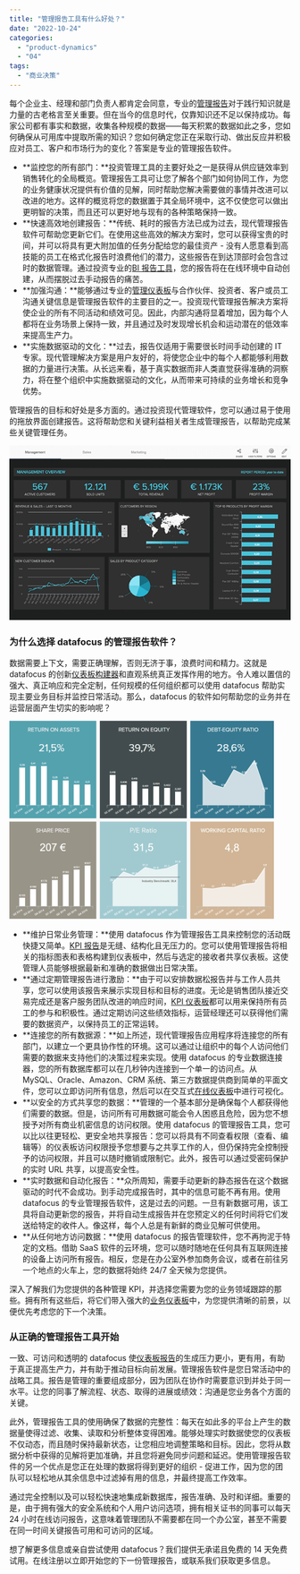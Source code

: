 ```yaml
---
title: "管理报告工具有什么好处？"
date: "2022-10-24"
categories: 
  - "product-dynamics"
  - "04"
tags: 
  - "商业决策"
---
```


每个企业主、经理和部门负责人都肯定会同意，专业的[管理报告](https://www.datafocus.ai/infos/management-reporting-best-practices-and-examples)对于践行知识就是力量的古老格言至关重要。但在当今的信息时代，仅靠知识还不足以保持成功。每家公司都有事实和数据，收集各种规模的数据——每天积累的数据如此之多，您如何确保从可用库中提取所需的知识？您如何确定您正在采取行动、做出反应并积极应对员工、客户和市场行为的变化？答案是专业的管理报告软件。

- **监控您的所有部门：**投资管理工具的主要好处之一是获得从供应链效率到销售转化的全局概览。管理报告工具可让您了解各个部门如何协同工作，为您的业务健康状况提供有价值的见解，同时帮助您解决需要做的事情并改进可以改进的地方。这样的概览将您的数据置于其全局环境中，这不仅使您可以做出更明智的决策，而且还可以更好地与现有的各种策略保持一致。
- **快速高效地创建报告：**传统、耗时的报告方法已成为过去，现代管理报告软件可帮助您更新它们。在使用这些高效的解决方案时，您可以获得宝贵的时间，并可以将具有更大附加值的任务分配给您的最佳资产 - 没有人愿意看到高技能的员工在格式化报告时浪费他们的潜力，这些报告在到达顶部时会包含过时的数据管理。通过投资专业的[BI 报告工具](https://www.datafocus.ai/infos/bi-reporting)，您的报告将在在线环境中自动创建，从而摆脱过去手动报告的痛苦。
- **加强沟通：**能够通过专业的[管理仪表板](https://www.datafocus.ai/infos/dashboard-examples-and-templates-management)与合作伙伴、投资者、客户或员工沟通关键信息是管理报告软件的主要目的之一。投资现代管理报告解决方案将使企业的所有不同活动和绩效可见。因此，内部沟通将显着增加，因为每个人都将在业务场景上保持一致，并且通过及时发现增长机会和运动潜在的低效率来提高生产力。
- **实施数据驱动的文化：**过去，报告仅适用于需要很长时间手动创建的 IT 专家。现代管理解决方案是用户友好的，将使您企业中的每个人都能够利用数据的力量进行决策。从长远来看，基于真实数据而非人类直觉获得准确的洞察力，将在整个组织中实施数据驱动的文化，从而带来可持续的业务增长和竞争优势。

管理报告的目标和好处是多方面的。通过投资现代管理软件，您可以通过易于使用的拖放界面创建报告。这将帮助您和关键利益相关者生成管理报告，以帮助完成某些关键管理任务。

![](images/1666593191-word-image.png)

### 为什么选择 datafocus 的管理报告软件？

数据需要上下文，需要正确理解，否则无济于事，浪费时间和精力。这就是 datafocus 的创新[仪表板构建器](https://www.datafocus.ai/infos/dashboard-builder)和直观系统真正发挥作用的地方。令人难以置信的强大、真正响应和完全定制，任何规模的任何组织都可以使用 datafocus 帮助实现主要业务目标并监控日常活动。那么，datafocus 的软件如何帮助您的业务并在运营层面产生切实的影响呢？

![blob.png](images/1666593193-blob-png.png)

- **维护日常业务管理：**使用 datafocus 作为管理报告工具来控制您的活动既快捷又简单。[KPI 报告](https://www.datafocus.ai/infos/what-are-kpi-reports-examples)是无缝、结构化且无压力的。您可以使用管理报告将相关的指标图表和表格构建到仪表板中，然后与选定的接收者共享仪表板。这使管理人员能够根据最新和准确的数据做出日常决策。
- **通过定期管理报告进行激励：**由于可以安排数据松报告并与工作人员共享，您可以使用该报告来展示实现目标和目标的进度。无论是销售团队接近交易完成还是客户服务团队改进的响应时间，[KPI 仪表板](https://www.datafocus.ai/infos/best-kpi-dashboard-examples)都可以用来保持所有员工的参与和积极性。通过定期访问这些绩效指标，运营经理还可以获得他们需要的数据资产，以保持员工的正常运转。
- **连接您的所有数据源：**如上所述，现代管理报告应用程序将连接您的所有部门，以建立一个更具协作性的环境。这可以通过让组织中的每个人访问他们需要的数据来支持他们的决策过程来实现。使用 datafocus 的专业数据连接器，您的所有数据库都可以在几秒钟内连接到一个单一的访问点。从 MySQL、Oracle、Amazon、CRM 系统、第三方数据提供商到简单的平面文件，您可以立即访问所有信息，然后可以在交互式[在线仪表板](https://www.datafocus.ai/infos/online-dashboard)中进行可视化。
- **以安全的方式共享您的数据：**管理的一个基本部分是确保每个人都获得他们需要的数据。但是，访问所有可用数据可能会令人困惑且危险，因为您不想授予对所有商业机密信息的访问权限。使用 datafocus 的管理报告工具，您可以比以往更轻松、更安全地共享报告：您可以将具有不同查看权限（查看、编辑等）的仪表板访问权限授予您想要与之共享工作的人，但仍保持完全控制授予的访问权限，并且可以随时撤销或限制它。此外，报告可以通过受密码保护的实时 URL 共享，以提高安全性。
- **实时数据和自动化报告：**众所周知，需要手动更新的静态报告在这个数据驱动的时代不会成功。到手动完成报告时，其中的信息可能不再有用。使用 datafocus 的专业管理报告软件，这是过去的问题。一旦有新数据可用，该工具将自动更新您的报告，并将自动生成报告并在您预定义的任何时间将它们发送给特定的收件人。像这样，每个人总是有新鲜的商业见解可供使用。
- **从任何地方访问数据：**使用 datafocus 的报告管理软件，您不再拘泥于特定的文档。借助 SaaS 软件的云环境，您可以随时随地在任何具有互联网连接的设备上访问所有报告。相反，您是在办公室外参加商务会议，或者在前往另一个地点的火车上，您的数据将始终 24/7 全天候为您提供。

深入了解我们为您提供的各种管理 KPI，并选择您需要为您的业务领域跟踪的那些。拥有所有这些后，将它们带入强大的[业务仪表板](https://www.datafocus.ai/infos/dashboard-examples-and-templates)中，为您提供清晰的前景，以便优先考虑您的下一个决策。

### 从正确的管理报告工具开始

一致、可访问和透明的 datafocus 使[仪表板报告](https://www.datafocus.ai/infos/dashboard-reporting)的生成压力更小，更有用，有助于真正提高生产力，并有助于推动目标向前发展。管理报告软件是您日常活动中的战略工具。报告是管理的重要组成部分，因为团队在协作时需要意识到并处于同一水平。让您的同事了解流程、状态、取得的进展或绩效：沟通是您业务各个方面的关键。

此外，管理报告工具的使用确保了数据的完整性：每天在如此多的平台上产生的数据量使得过滤、收集、读取和分析整体变得困难。能够处理实时数据使您的仪表板不仅动态，而且随时保持最新状态，让您相应地调整策略和目标。因此，您将从数据分析中获得的见解将更加准确，并且您将避免同步问题和延迟。使用管理报告软件的另一个优点是您正在处理的数据将得到更好的组织 - 促进工作，因为您的团队可以轻松地从其余信息中过滤掉有用的信息，并最终提高工作效率。

通过完全控制以及可以轻松快速地集成新数据库，报告准确、及时和详细。重要的是，由于拥有强大的安全系统和个人用户访问选项，拥有相关证书的同事可以每天 24 小时在线访问报告，这意味着管理团队不需要都在同一个办公室，甚至不需要在同一时间关键报告可用和可访问的区域。

想了解更多信息或亲自尝试使用 datafocus？我们提供无承诺且免费的 14 天免费试用。在线注册以立即开始您的下一份管理报告，或联系我们获取更多信息。
